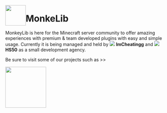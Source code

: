 <img src="https://avatars.githubusercontent.com/u/103929045?s=200&v=4" width="64px" style="float: left;"><h1>MonkeLib</h1></img>
<p>MonkeyLib is here for the Minecraft server community to offer amazing experiences with premium & team developed plugins with easy and simple usage. Currently it is being managed and held by <img src="https://cravatar.eu/avatar/ImCheatingg/18.png"> <b>ImCheatingg</b> and <img src="https://cravatar.eu/avatar/HS50/18.png"> <b>HS50</b> as a small development agency.</p>

<p>Be sure to visit some of our projects such as >></p>
<a href="https://lobbylib.cf"><img src="https://user-images.githubusercontent.com/81579850/163828001-9c56a76b-158c-438c-85c5-9f472b49730a.png" width="128px"></a>
